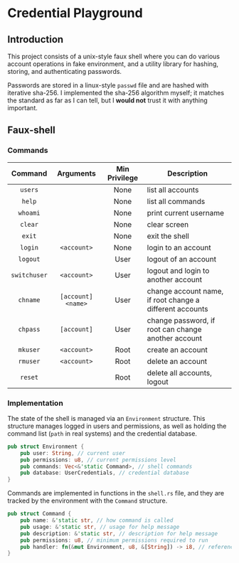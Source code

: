 # Credential Playground

## Introduction

This project consists of a unix-style faux shell where you can do various account operations in fake environment, and a utility library for hashing, storing, and authenticating passwords.

Passwords are stored in a linux-style `passwd` file and are hashed with iterative sha-256. I implemented the sha-256 algorithm myself; it matches the standard as far as I can tell, but I **would not** trust it with anything important.

## Faux-shell

### Commands

|   Command    |     Arguments      | Min Privilege | Description                                              |
| :----------: | :----------------: | :-----------: | -------------------------------------------------------- |
|   `users`    |                    |     None      | list all accounts                                        |
|    `help`    |                    |     None      | list all commands                                        |
|   `whoami`   |                    |     None      | print current username                                   |
|   `clear`    |                    |     None      | clear screen                                             |
|    `exit`    |                    |     None      | exit the shell                                           |
|   `login`    |    `<account>`     |     None      | login to an account                                      |
|   `logout`   |                    |     User      | logout of an account                                     |
| `switchuser` |    `<account>`     |     User      | logout and login to another account                      |
|   `chname`   | `[account] <name>` |     User      | change account name, if root change a different accounts |
|   `chpass`   |    `[account]`     |     User      | change password, if root can change another account      |
|   `mkuser`   |    `<account>`     |     Root      | create an account                                        |
|   `rmuser`   |    `<account>`     |     Root      | delete an account                                        |
|   `reset`    |                    |     Root      | delete all accounts, logout                              |

### Implementation

The state of the shell is managed via an `Environment` structure. This structure manages logged in users and permissions, as well as holding the command list (`path` in real systems) and the credential database.

```rust
pub struct Environment {
    pub user: String, // current user
    pub permissions: u8, // current permissions level
    pub commands: Vec<&'static Command>, // shell commands
    pub database: UserCredentials, // credential database
}
```

Commands are implemented in functions in the `shell.rs` file, and they are tracked by the environment with the `Command` structure.

```rust
pub struct Command {
    pub name: &'static str, // how command is called
    pub usage: &'static str, // usage for help message
    pub description: &'static str, // description for help message
    pub permissions: u8, // minimum permissions required to run
    pub handler: fn(&mut Environment, u8, &[String]) -> i8, // reference to handler function
}
```

